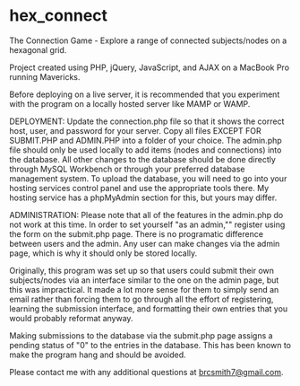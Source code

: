 hex_connect
============

The Connection Game - Explore a range of connected subjects/nodes on a hexagonal grid.

Project created using PHP, jQuery, JavaScript, and AJAX on a MacBook Pro running Mavericks.

Before deploying on a live server, it is recommended that you experiment with the program on a 
locally hosted server like MAMP or WAMP.

DEPLOYMENT:
Update the connection.php file so that it shows the correct host, user, and password for your server.
Copy all files EXCEPT FOR SUBMIT.PHP and ADMIN.PHP into a folder of your choice.
The admin.php file should only be used locally to add items (nodes and connections) into the database.
All other changes to the database should be done directly through MySQL Workbench
or through your preferred database management system.
To upload the database, you will need to go into your hosting services control panel and use the appropriate tools there.
My hosting service has a phpMyAdmin section for this, but yours may differ.

ADMINISTRATION:
Please note that all of the features in the admin.php do not work at this time.
In order to set yourself "as an admin,"" register using the form on the submit.php page.
There is no programatic difference between users and the admin. Any user can make changes via the admin page,
which is why it should only be stored locally.

Originally, this program was set up so that users could submit their own subjects/nodes via an interface similar
to the one on the admin page, but this was impractical.  It made a lot more sense for them to simply send an email
rather than forcing them to go through all the effort of registering, learning the submission interface, 
and formatting their own entries that you would probably reformat anyway.

Making submissions to the database via the submit.php page assigns a pending status of "0" to the entries in the database.
This has been known to make the program hang and should be avoided.

Please contact me with any additional questions at brcsmith7@gmail.com.


